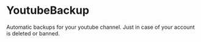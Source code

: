 YoutubeBackup
=============

Automatic backups for your youtube channel. Just in case of your account is deleted or banned.
